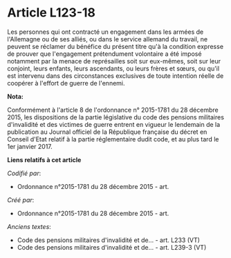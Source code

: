 # Article L123-18

Les personnes qui ont contracté un engagement dans les armées de l'Allemagne ou de ses alliés, ou dans le service allemand du
travail, ne peuvent se réclamer du bénéfice du présent titre qu'à la condition expresse de prouver que l'engagement
prétendument volontaire a été imposé notamment par la menace de représailles soit sur eux-mêmes, soit sur leur conjoint,
leurs enfants, leurs ascendants, ou leurs frères et sœurs, ou qu'il est intervenu dans des circonstances exclusives de toute
intention réelle de coopérer à l'effort de guerre de l'ennemi.

**Nota:**

Conformément à l'article 8 de l'ordonnance n° 2015-1781 du 28 décembre 2015, les dispositions de la partie législative du
code des pensions militaires d'invalidité et des victimes de guerre entrent en vigueur le lendemain de la publication au
Journal officiel de la République française du décret en Conseil d'Etat relatif à la partie réglementaire dudit code, et au
plus tard le 1er janvier 2017.

**Liens relatifs à cet article**

_Codifié par_:

  - Ordonnance n°2015-1781 du 28 décembre 2015 - art.

_Créé par_:

  - Ordonnance n°2015-1781 du 28 décembre 2015 - art.

_Anciens textes_:

  - Code des pensions militaires d'invalidité et de... - art. L233 (VT)
  - Code des pensions militaires d'invalidité et de... - art. L239-3 (VT)
